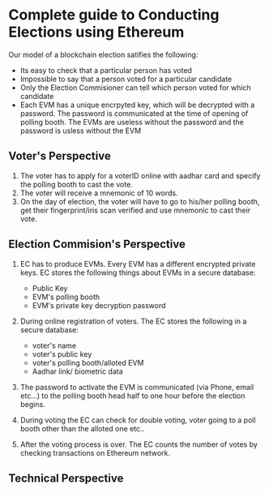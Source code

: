 Complete guide to Conducting Elections using Ethereum
=====================================================

Our model of a blockchain election satifies the following:

* Its easy to check that a particular person has voted
* Impossible to say that a person voted for a particular candidate
* Only the Election Commisioner can tell which person voted for which candidate
* Each EVM has a unique encrpyted key, which will be decrypted with a password. The password is communicated at the time of opening of polling booth. The EVMs are useless without the password and the password is usless without the EVM

Voter's Perspective
--------------------

1. The voter has to apply for a voterID online with aadhar card and specify the polling booth to cast the vote.
2. The voter will receive a mnemonic of 10 words.
3. On the day of election, the voter will have to go to his/her polling booth, get their fingerprint/iris scan verified and use mnemonic to cast their vote.

Election Commision's Perspective
--------------------------------

1. EC has to produce EVMs. Every EVM has a different encrypted private keys.
EC stores the following things about EVMs in a secure database:
    * Public Key
    * EVM's polling booth
    * EVM's private key decryption password

2. During online registration of voters. The EC stores the following in a secure database:
    * voter's name 
    * voter's public key
    * voter's polling booth/alloted EVM
    * Aadhar link/ biometric data

3. The password to activate the EVM is communicated (via Phone, email etc...) to the polling booth head half to one hour before the election begins.
4. During voting the EC can check for double voting, voter going to a poll booth other than the alloted one etc..
5. After the voting process is over. The EC counts the number of votes by checking transactions on Ethereum network.


Technical Perspective
---------------------
